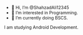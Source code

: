 - 👋 Hi, I’m @ShahzadAli12345
- 👀 I’m interested in Programming.
- 🌱 I’m currently doing BSCS.

I am studying Android Development.


<!---
ShahzadAli12345/ShahzadAli12345 is a ✨ special ✨ repository because its `README.md` (this file) appears on your GitHub profile.
You can click the Preview link to take a look at your changes.
--->
